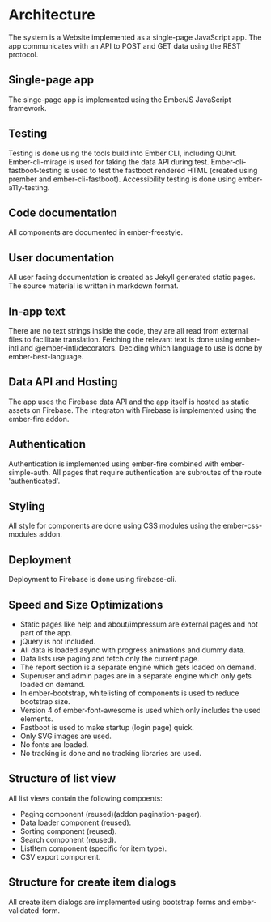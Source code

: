 # Architecture 
The system is a Website implemented as a single-page JavaScript app. The app communicates with an API to POST and GET data using the REST protocol.

## Single-page app
The singe-page app is implemented using the EmberJS JavaScript framework.

## Testing
Testing is done using the tools build into Ember CLI, including QUnit.
Ember-cli-mirage is used for faking the data API during test.
Ember-cli-fastboot-testing is used to test the fastboot rendered HTML (created using prember and ember-cli-fastboot).
Accessibility testing is done using ember-a11y-testing.

## Code documentation
All components are documented in ember-freestyle.

## User documentation
All user facing documentation is created as Jekyll generated static pages. The source material is written in markdown format.

## In-app text
There are no text strings inside the code, they are all read from external files to facilitate translation. 
Fetching the relevant text is done using ember-intl and @ember-intl/decorators. Deciding which language to use is done by ember-best-language.


## Data API and Hosting
The app uses the Firebase data API and the app itself is hosted as static assets on Firebase.
The integraton with Firebase is implemented using the ember-fire addon.

## Authentication
Authentication is implemented using ember-fire combined with ember-simple-auth.
All pages that require authentication are subroutes of the route 'authenticated'.

## Styling
All style for components are done using CSS modules using the ember-css-modules addon.

## Deployment
Deployment to Firebase is done using firebase-cli.

## Speed and Size Optimizations

- Static pages like help and about/impressum are external pages and not part of the app.
- jQuery is not included.
- All data is loaded async with progress animations and dummy data.
- Data lists use paging and fetch only the current page.
- The report section is a separate engine which gets loaded on demand. 
- Superuser and admin pages are in a separate engine which only gets loaded on demand.
- In ember-bootstrap, whitelisting of components is used to reduce bootstrap size.
- Version 4 of ember-font-awesome is used which only includes the used elements.
- Fastboot is used to make startup (login page) quick.
- Only SVG images are used.
- No fonts are loaded.
- No tracking is done and no tracking libraries are used.

## Structure of list view
All list views contain the following compoents:

- Paging component (reused)(addon pagination-pager).
- Data loader component (reused).
- Sorting component (reused).
- Search component (reused).
- ListItem component (specific for item type).
- CSV export component.

## Structure for create item dialogs
All create item dialogs are implemented using bootstrap forms and ember-validated-form.


